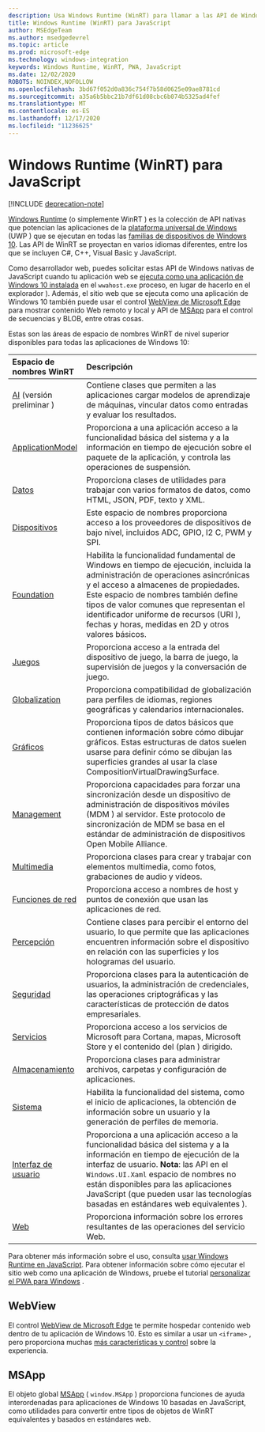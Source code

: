 ```yaml
---
description: Usa Windows Runtime (WinRT) para llamar a las API de Windows nativas desde tu aplicación de JavaScript.
title: Windows Runtime (WinRT) para JavaScript
author: MSEdgeTeam
ms.author: msedgedevrel
ms.topic: article
ms.prod: microsoft-edge
ms.technology: windows-integration
keywords: Windows Runtime, WinRT, PWA, JavaScript
ms.date: 12/02/2020
ROBOTS: NOINDEX,NOFOLLOW
ms.openlocfilehash: 3bd67f052d0a836c754f7b58d0625e09ae8781cd
ms.sourcegitcommit: a35a6b5bbc21b7df61d08cbc6b074b5325ad4fef
ms.translationtype: MT
ms.contentlocale: es-ES
ms.lasthandoff: 12/17/2020
ms.locfileid: "11236625"
---
```

# Windows Runtime (WinRT) para JavaScript  

[!INCLUDE [deprecation-note](../includes/legacy-edge-note.md)]  

[Windows Runtime](/windows/uwp/get-started/universal-application-platform-guide#how-the-universal-windows-platform-relates-to-windows-runtime-apis) \(o simplemente WinRT \) es la colección de API nativas que potencian las aplicaciones de la [plataforma universal de Windows](/windows/uwp/get-started/universal-application-platform-guide) \(UWP \) que se ejecutan en todas las [familias de dispositivos de Windows 10](/uwp/extension-sdks/device-families-overview).  Las API de WinRT se proyectan en varios idiomas diferentes, entre los que se incluyen C#, C++, Visual Basic y JavaScript.  

Como desarrollador web, puedes solicitar estas API de Windows nativas de JavaScript cuando tu aplicación web se [ejecuta como una aplicación de Windows 10 instalada](../progressive-web-apps/windows-features.md#set-up-and-run-your-universal-windows-app) en el `wwahost.exe` proceso, en lugar de hacerlo en el explorador \).  Además, el sitio web que se ejecuta como una aplicación de Windows 10 también puede usar el control [WebView de Microsoft Edge](#webview) para mostrar contenido Web remoto y local y API de [MSApp](#msapp) para el control de secuencias y BLOB, entre otras cosas.  

Estas son las áreas de espacio de nombres WinRT de nivel superior disponibles para todas las aplicaciones de Windows 10:  

| Espacio de nombres WinRT | Descripción |  
|:--- |:--- |  
| [AI](/uwp/api/windows.AI.MachineLearning.Preview) \(versión preliminar \) | Contiene clases que permiten a las aplicaciones cargar modelos de aprendizaje de máquinas, vincular datos como entradas y evaluar los resultados.  |  
| [ApplicationModel](/uwp/api/windows.applicationmodel) | Proporciona a una aplicación acceso a la funcionalidad básica del sistema y a la información en tiempo de ejecución sobre el paquete de la aplicación, y controla las operaciones de suspensión.  |  
| [Datos](/uwp/api/windows.data.html) | Proporciona clases de utilidades para trabajar con varios formatos de datos, como HTML, JSON, PDF, texto y XML.  |  
| [Dispositivos](/uwp/api/windows.devices) | Este espacio de nombres proporciona acceso a los proveedores de dispositivos de bajo nivel, incluidos ADC, GPIO, I2 C, PWM y SPI.  |  
| [Foundation](/uwp/api/windows.foundation) | Habilita la funcionalidad fundamental de Windows en tiempo de ejecución, incluida la administración de operaciones asincrónicas y el acceso a almacenes de propiedades.  Este espacio de nombres también define tipos de valor comunes que representan el identificador uniforme de recursos \(URI \), fechas y horas, medidas en 2D y otros valores básicos.  |  
| [Juegos](/uwp/api/windows.gaming.input) |Proporciona acceso a la entrada del dispositivo de juego, la barra de juego, la supervisión de juegos y la conversación de juego.  |  
| [Globalization](/uwp/api/windows.globalization) | Proporciona compatibilidad de globalización para perfiles de idiomas, regiones geográficas y calendarios internacionales.  |  
| [Gráficos](/uwp/api/windows.graphics) | Proporciona tipos de datos básicos que contienen información sobre cómo dibujar gráficos.  Estas estructuras de datos suelen usarse para definir cómo se dibujan las superficies grandes al usar la clase CompositionVirtualDrawingSurface.  |  
| [Management](/uwp/api/windows.management) | Proporciona capacidades para forzar una sincronización desde un dispositivo de administración de dispositivos móviles \(MDM \) al servidor.  Este protocolo de sincronización de MDM se basa en el estándar de administración de dispositivos Open Mobile Alliance.  |  
| [Multimedia](/uwp/api/windows.media) | Proporciona clases para crear y trabajar con elementos multimedia, como fotos, grabaciones de audio y vídeos.  |  
| [Funciones de red](/uwp/api/windows.networking) | Proporciona acceso a nombres de host y puntos de conexión que usan las aplicaciones de red.  |  
| [Percepción](/uwp/api/windows.perception) | Contiene clases para percibir el entorno del usuario, lo que permite que las aplicaciones encuentren información sobre el dispositivo en relación con las superficies y los hologramas del usuario.  |  
| [Seguridad](/uwp/api/windows.security.authentication.identity) | Proporciona clases para la autenticación de usuarios, la administración de credenciales, las operaciones criptográficas y las características de protección de datos empresariales.  |  
| [Servicios](/uwp/api/windows.services.cortana) | Proporciona acceso a los servicios de Microsoft para Cortana, mapas, Microsoft Store y el contenido del \(plan \) dirigido.  |  
| [Almacenamiento](/uwp/api/windows.storage) | Proporciona clases para administrar archivos, carpetas y configuración de aplicaciones.  |  
| [Sistema](/uwp/api/windows.system) | Habilita la funcionalidad del sistema, como el inicio de aplicaciones, la obtención de información sobre un usuario y la generación de perfiles de memoria.  |  
| [Interfaz de usuario](/uwp/api/windows.ui) | Proporciona a una aplicación acceso a la funcionalidad básica del sistema y a la información en tiempo de ejecución de la interfaz de usuario.  **Nota**: las API en el `Windows.UI.Xaml` espacio de nombres no están disponibles para las aplicaciones JavaScript \(que pueden usar las tecnologías basadas en estándares web equivalentes \).  |  
| [Web](/uwp/api/windows.web) | Proporciona información sobre los errores resultantes de las operaciones del servicio Web.  |  

Para obtener más información sobre el uso, consulta [usar Windows Runtime en JavaScript](./using-the-windows-runtime-in-javascript.md).  Para obtener información sobre cómo ejecutar el sitio web como una aplicación de Windows, pruebe el tutorial [personalizar el PWA para Windows](../progressive-web-apps/windows-features.md) .  

## WebView  

El control [WebView de Microsoft Edge](../hosting/webview/index.md) te permite hospedar contenido web dentro de tu aplicación de Windows 10.  Esto es similar a usar un `<iframe>` , pero proporciona muchas [más características y control](../hosting/webview/index.md#webview-versus-iframe) sobre la experiencia.  

## MSApp  

El objeto global [MSApp](./reference/msapp.md) \( `window.MSApp` \) proporciona funciones de ayuda interordenadas para aplicaciones de Windows 10 basadas en JavaScript, como utilidades para convertir entre tipos de objetos de WinRT equivalentes y basados en estándares web.  
